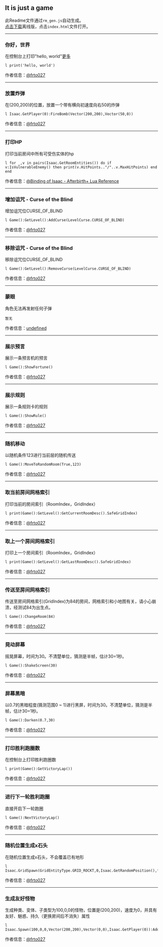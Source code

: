 
## It is just a game

此Readme文件通过`rm_gen.js`自动生成。  
[点击下载](https://github.com/frto027/consoleofisaaclua/archive/master.zip)离线版，点击`index.html`文件打开。


-----

### 你好，世界
在控制台上打印"hello, world"<a href='https://baike.baidu.com/item/hello%20world/85501'>更多</a>
```
l print('hello, world')
```
作者信息：[@frto027](https://github.com/frto027)


-----

### 放置炸弹
在(200,200)的位置，放置一个带有横向初速度向右50的炸弹
```
l Isaac.GetPlayer(0):FireBomb(Vector(200,200),Vector(50,0))
```
作者信息：[@frto027](http://tieba.baidu.com/p/4928422576?pid=128953609339&cid=128954028478#128954028478)


-----

### 打印HP
打印当前房间中所有可受伤实体的hp
```
l for _,v in pairs(Isaac.GetRoomEntities()) do if v:IsVulnerableEnemy() then print(v.HitPoints.."/"..v.MaxHitPoints) end end
```
作者信息：[@Binding of Isaac - Afterbirth+ Lua Reference](undefined)


-----

### 增加诅咒 - Curse of the Blind
增加诅咒位CURSE_OF_BLIND
```
l Game():GetLevel():AddCurse(LevelCurse.CURSE_OF_BLIND)
```
作者信息：[@frto027](http://tieba.baidu.com/p/4928422576?pid=128955968778&cid=0#128955968778)


-----

### 移除诅咒 - Curse of the Blind
移除诅咒位CURSE_OF_BLIND
```
l Game():GetLevel():RemoveCurse(LevelCurse.CURSE_OF_BLIND)
```
作者信息：[@frto027](http://tieba.baidu.com/p/4928422576?pid=128955968778&cid=0#128955968778)


-----

### 蒙眼
角色无法再发射任何子弹
```
暂无
```
作者信息：[undefined](undefined)


-----

### 展示预言
展示一条预言机的预言
```
l Game():ShowFortune()
```
作者信息：[@frto027](http://tieba.baidu.com/p/6462139868?pid=129623864146&cid=0#129623864146)


-----

### 展示规则
展示一条规则卡的规则
```
l Game():ShowRule()
```
作者信息：[@frto027](http://tieba.baidu.com/p/6462139868?pid=129623864146&cid=0#129623864146)


-----

### 随机移动
以随机条件123进行当前层的随机传送
```
l Game():MoveToRandomRoom(True,123)
```
作者信息：[@frto027](http://tieba.baidu.com/p/6462139868?pid=129623864146&cid=0#129623864146)


-----

### 取当前房间网格索引
打印当前的房间索引（RoomIndex，GridIndex）
```
l print(Game():GetLevel():GetCurrentRoomDesc().SafeGridIndex)
```
作者信息：[@frto027](http://tieba.baidu.com/p/6462139868?pid=129623864146&cid=0#129623864146)


-----

### 取上一个房间网格索引
打印上一个房间索引（RoomIndex，GridIndex）
```
l print(Game():GetLevel():GetLastRoomDesc().SafeGridIndex)
```
作者信息：[@frto027](http://tieba.baidu.com/p/6462139868?pid=129623864146&cid=0#129623864146)


-----

### 传送至房间网格索引
传送至房间网格索引(GridIndex)为84的房间，网格索引和小地图有关，请小心崩溃，经测试84为出生点。
```
l Game():ChangeRoom(84)
```
作者信息：[@frto027](http://tieba.baidu.com/p/6462139868?pid=129623864146&cid=0#129623864146)


-----

### 晃动屏幕
摇晃屏幕，时间为30。不清楚单位，猜测是半帧，估计30=1秒。
```
l Game():ShakeScreen(30)
```
作者信息：[@frto027](http://tieba.baidu.com/p/6462139868?pid=129623864146&cid=0#129623864146)


-----

### 屏幕黑暗
以0.7的黑暗程度(猜测范围0 ~ 1)进行黑屏，时间为30。不清楚单位，猜测是半帧，估计30=1秒。
```
l Game():Darken(0.7,30)
```
作者信息：[@frto027](http://tieba.baidu.com/p/6462139868?pid=129623864146&cid=0#129623864146)


-----

### 打印胜利跑圈数
在控制台上打印胜利跑圈数
```
l print(Game():GetVictoryLap())
```
作者信息：[@frto027](http://tieba.baidu.com/p/6462139868?pid=129623864146&cid=0#129623864146)


-----

### 进行下一轮胜利跑圈
直接开启下一轮跑圈
```
l Game():NextVictoryLap()
```
作者信息：[@frto027](http://tieba.baidu.com/p/6462139868?pid=129623864146&cid=0#129623864146)


-----

### 随机位置生成x石头
在随机位置生成x石头，不会覆盖已有地形
```
l Isaac.GridSpawn(GridEntityType.GRID_ROCKT,0,Isaac.GetRandomPosition(),false)
```
作者信息：[@frto027](http://tieba.baidu.com/p/4928422576?pid=102219431913&cid=130402803671#130402803671)


-----

### 生成友好怪物
生成种类、变体、子类型为100,0,0的怪物，位置是(200,200)，速度为0，并具有友好、魅惑、持久（更换房间后不消失）属性
```
l Isaac.Spawn(100,0,0,Vector(200,200),Vector(0,0),Isaac.GetPlayer(0)):AddEntityFlags(EntityFlag.FLAG_FRIENDLY|EntityFlag.FLAG_CHARM|EntityFlag.FLAG_PERSISTENT)
```
作者信息：[@frto027]()
